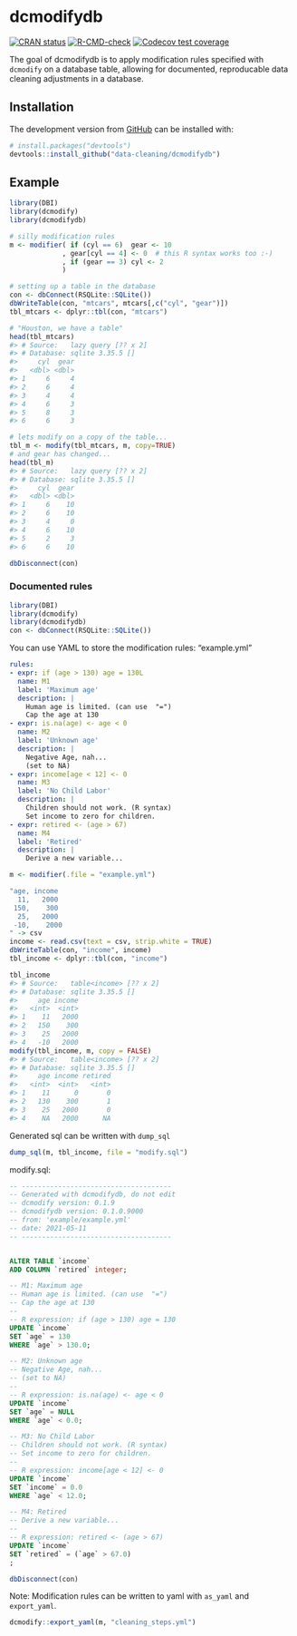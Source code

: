 
<!-- README.md is generated from README.Rmd. Please edit that file -->

# dcmodifydb

<!-- badges: start -->

[![CRAN
status](https://www.r-pkg.org/badges/version/dcmodifydb)](https://CRAN.R-project.org/package=dcmodifydb)
[![R-CMD-check](https://github.com/data-cleaning/dcmodifydb/workflows/R-CMD-check/badge.svg)](https://github.com/data-cleaning/dcmodifydb/actions)
[![Codecov test
coverage](https://codecov.io/gh/data-cleaning/dcmodifydb/branch/main/graph/badge.svg)](https://codecov.io/gh/data-cleaning/dcmodifydb?branch=main)
<!-- badges: end -->

The goal of dcmodifydb is to apply modification rules specified with
`dcmodify` on a database table, allowing for documented, reproducable
data cleaning adjustments in a database.

## Installation

<!-- You can install the released version of dcmodifydb from [CRAN](https://CRAN.R-project.org) with: -->
<!-- ``` r -->
<!-- install.packages("dcmodifydb") -->
<!-- ``` -->

The development version from [GitHub](https://github.com/) can be
installed with:

``` r
# install.packages("devtools")
devtools::install_github("data-cleaning/dcmodifydb")
```

## Example

``` r
library(DBI)
library(dcmodify)
library(dcmodifydb)

# silly modification rules
m <- modifier( if (cyl == 6)  gear <- 10
             , gear[cyl == 4] <- 0  # this R syntax works too :-)
             , if (gear == 3) cyl <- 2
             )

# setting up a table in the database
con <- dbConnect(RSQLite::SQLite())
dbWriteTable(con, "mtcars", mtcars[,c("cyl", "gear")])
tbl_mtcars <- dplyr::tbl(con, "mtcars")

# "Houston, we have a table"
head(tbl_mtcars)
#> # Source:   lazy query [?? x 2]
#> # Database: sqlite 3.35.5 []
#>     cyl  gear
#>   <dbl> <dbl>
#> 1     6     4
#> 2     6     4
#> 3     4     4
#> 4     6     3
#> 5     8     3
#> 6     6     3

# lets modify on a copy of the table...
tbl_m <- modify(tbl_mtcars, m, copy=TRUE)
# and gear has changed...
head(tbl_m)
#> # Source:   lazy query [?? x 2]
#> # Database: sqlite 3.35.5 []
#>     cyl  gear
#>   <dbl> <dbl>
#> 1     6    10
#> 2     6    10
#> 3     4     0
#> 4     6    10
#> 5     2     3
#> 6     6    10

dbDisconnect(con)
```

### Documented rules

``` r
library(DBI)
library(dcmodify)
library(dcmodifydb)
con <- dbConnect(RSQLite::SQLite())
```

You can use YAML to store the modification rules: “example.yml”

``` yaml
rules:
- expr: if (age > 130) age = 130L
  name: M1
  label: 'Maximum age'
  description: |
    Human age is limited. (can use  "=")
    Cap the age at 130
- expr: is.na(age) <- age < 0
  name: M2
  label: 'Unknown age'
  description: |
    Negative Age, nah...
    (set to NA)
- expr: income[age < 12] <- 0
  name: M3
  label: 'No Child Labor'
  description: |
    Children should not work. (R syntax)
    Set income to zero for children.
- expr: retired <- (age > 67)
  name: M4
  label: 'Retired'
  description: |
    Derive a new variable...
```

``` r
m <- modifier(.file = "example.yml")
```

``` r
"age, income
  11,   2000
 150,    300
  25,   2000
 -10,    2000
" -> csv
income <- read.csv(text = csv, strip.white = TRUE)
dbWriteTable(con, "income", income)
tbl_income <- dplyr::tbl(con, "income")

tbl_income
#> # Source:   table<income> [?? x 2]
#> # Database: sqlite 3.35.5 []
#>     age income
#>   <int>  <int>
#> 1    11   2000
#> 2   150    300
#> 3    25   2000
#> 4   -10   2000
modify(tbl_income, m, copy = FALSE)
#> # Source:   table<income> [?? x 2]
#> # Database: sqlite 3.35.5 []
#>     age income retired
#>   <int>  <int>   <int>
#> 1    11      0       0
#> 2   130    300       1
#> 3    25   2000       0
#> 4    NA   2000      NA
```

Generated sql can be written with `dump_sql`

``` r
dump_sql(m, tbl_income, file = "modify.sql")
```

modify.sql:

``` sql
-- -------------------------------------
-- Generated with dcmodifydb, do not edit
-- dcmodify version: 0.1.9
-- dcmodifydb version: 0.1.0.9000
-- from: 'example/example.yml'
-- date: 2021-05-11
-- -------------------------------------


ALTER TABLE `income`
ADD COLUMN `retired` integer;

-- M1: Maximum age
-- Human age is limited. (can use  "=")
-- Cap the age at 130
-- 
-- R expression: if (age > 130) age = 130
UPDATE `income`
SET `age` = 130
WHERE `age` > 130.0;

-- M2: Unknown age
-- Negative Age, nah...
-- (set to NA)
-- 
-- R expression: is.na(age) <- age < 0
UPDATE `income`
SET `age` = NULL
WHERE `age` < 0.0;

-- M3: No Child Labor
-- Children should not work. (R syntax)
-- Set income to zero for children.
-- 
-- R expression: income[age < 12] <- 0
UPDATE `income`
SET `income` = 0.0
WHERE `age` < 12.0;

-- M4: Retired
-- Derive a new variable...
-- 
-- R expression: retired <- (age > 67)
UPDATE `income`
SET `retired` = (`age` > 67.0)
;
```

``` r
dbDisconnect(con)
```

Note: Modification rules can be written to yaml with `as_yaml` and
`export_yaml`.

``` r
dcmodify::export_yaml(m, "cleaning_steps.yml")
```
